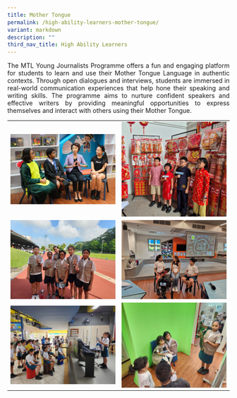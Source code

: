 ```yaml
---
title: Mother Tongue
permalink: /high-ability-learners-mother-tongue/
variant: markdown
description: ""
third_nav_title: High Ability Learners
---
```

<p style="text-align: justify">The MTL Young Journalists Programme offers a fun and engaging platform for students to learn and use their Mother Tongue Language in authentic contexts. Through open dialogues and interviews, students are immersed in real-world communication experiences that help hone their speaking and writing skills. The programme aims to nurture confident speakers and effective writers by providing meaningful opportunities to express themselves and interact with others using their Mother Tongue.
</p>

<table style="border-collapse: collapse; text-align: center;" border="0">
  <tbody><tr>
    <td><img style="width:580px; height:auto;" alt="MTL Young Journalists" src="/images/Learning/High%20Ability%20Learners%20(HALs)/mtlyjp1_2025.jpg"></td>
    <td><img style="width:240px; height:auto;" alt="MTL Young Journalists" src="/images/Learning/High%20Ability%20Learners%20(HALs)/mtlyjp2_2025.jpg"></td>
  </tr>
  <tr>
    <td><img style="width:580px; height:auto;" alt="MTL Young Journalists" src="/images/Learning/High%20Ability%20Learners%20(HALs)/mtlyjp3_2025.jpg"></td>
    <td><img style="width:580px; height:auto;" alt="MTL Young Journalists" src="/images/Learning/High%20Ability%20Learners%20(HALs)/mtlyjp4_2025.jpg"></td>
  </tr>
	  <tr>
    <td><img style="width:580px; height:auto;" alt="MTL Young Journalists" src="/images/Learning/High%20Ability%20Learners%20(HALs)/mtlyjp5_2025.jpg"></td>
    <td><img style="width:300px; height:auto;" alt="MTL Young Journalists" src="/images/Learning/High%20Ability%20Learners%20(HALs)/mtlyjp6_2025.jpg"></td>
  </tr>
</tbody></table>
